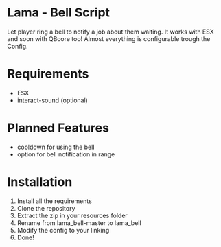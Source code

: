 # Lama - Bell Script
Let player ring a bell to notify a job about them waiting. It works with ESX and soon with QBcore too! Almost everything is configurable trough the Config.

# Requirements
- ESX
- interact-sound (optional)

# Planned Features
- cooldown for using the bell
- option for bell notification in range

# Installation
1. Install all the requirements
2. Clone the repository
3. Extract the zip in your resources folder
4. Rename from lama_bell-master to lama_bell
5. Modify the config to your linking
6. Done!
